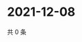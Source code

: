 # 2021-12-08

共 0 条

<!-- BEGIN WEIBO -->
<!-- 最后更新时间 Wed Dec 08 2021 07:00:59 GMT+0800 (China Standard Time) -->

<!-- END WEIBO -->
